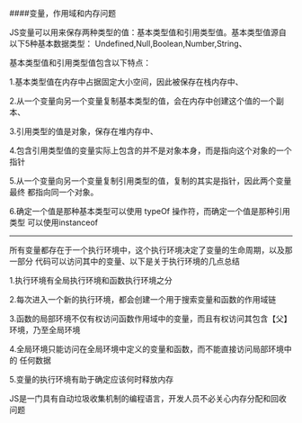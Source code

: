 ####变量，作用域和内存问题
<p>
JS变量可以用来保存两种类型的值：基本类型值和引用类型值。基本类型值源自以下5种基本数据类型：
Undefined,Null,Boolean,Number,String、
</p>
<p>基本类型值和引用类型值包含以下特点：</p>
<p>
1.基本类型值在内存中占据固定大小空间，因此被保存在栈内存中、
</p>
<p>
2.从一个变量向另一个变量复制基本类型的值，会在内存中创建这个值的一个副本、
<p>
<p>
3.引用类型的值是对象，保存在堆内存中、
</p>
<p>
4.包含引用类型值的变量实际上包含的并不是对象本身，而是指向这个对象的一个指针
</p>
<p>
5.从一个变量向另一个变量复制引用类型的值，复制的其实是指针，因此两个变量最终
都指向同一个对象。
</p>
<p>
6.确定一个值是那种基本类型可以使用 typeOf 操作符，而确定一个值是那种引用类型
可以使用instanceof 
</p>
</p>
<hr>
<p>
所有变量都存在于一个执行环境中，这个执行环境决定了变量的生命周期，以及那一部分
代码可以访问其中的变量、以下是关于执行环境的几点总结
</p>
<p>
1.执行环境有全局执行环境和函数执行环境之分
</p>
<p>
2.每次进入一个新的执行环境，都会创建一个用于搜索变量和函数的作用域链
</p>
<p>
3.函数的局部环境不仅有权访问函数作用域中的变量，而且有权访问其包含【父】
环境，乃至全局环境
</p>
<p>
4.全局环境只能访问在全局环境中定义的变量和函数，而不能直接访问局部环境中的
任何数据
</p>
<p>
5.变量的执行环境有助于确定应该何时释放内存
</p>
<p>
JS是一门具有自动垃圾收集机制的编程语言，开发人员不必关心内存分配和回收问题
</p>


